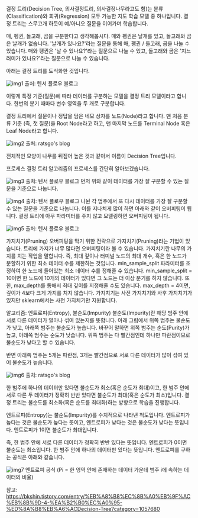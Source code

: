결정 트리(Decision Tree, 의사결정트리, 의사결정나무라고도 함)는 분류(Classification)와 회귀(Regression) 모두 가능한 지도 학습 모델 중 하나입니다.
결정 트리는 스무고개 하듯이 예/아니오 질문을 이어가며 학습합니다.

매, 펭귄, 돌고래, 곰을 구분한다고 생각해봅시다.
매와 펭귄은 날개를 있고, 돌고래와 곰은 날개가 없습니다. 
'날개가 있나요?'라는 질문을 통해 매, 펭귄 / 돌고래, 곰을 나눌 수 있습니다. 
매와 펭귄은 '날 수 있나요?'라는 질문으로 나눌 수 있고, 돌고래와 곰은 '지느러미가 있나요?'라는 질문으로 나눌 수 있습니다. 

아래는 결정 트리를 도식화한 것입니다.

![img1](https://img1.daumcdn.net/thumb/R1280x0/?scode=mtistory2&fname=https%3A%2F%2Fblog.kakaocdn.net%2Fdn%2FwlH1u%2FbtqwWZI9Xen%2FkFJDjGSFJAPxhyatC3Xhs0%2Fimg.png)
출처: 텐서 플로우 블로그

이렇게 특정 기준(질문)에 따라 데이터를 구분하는 모델을 결정 트리 모델이라고 합니다. 
한번의 분기 때마다 변수 영역을 두 개로 구분합니다. 

결정 트리에서 질문이나 정답을 담은 네모 상자를 노드(Node)라고 합니다. 
맨 처음 분류 기준 (즉, 첫 질문)을 Root Node라고 하고, 맨 마지막 노드를 Terminal Node 혹은 Leaf Node라고 합니다.

![img2](https://img1.daumcdn.net/thumb/R1280x0/?scode=mtistory2&fname=https%3A%2F%2Fblog.kakaocdn.net%2Fdn%2F96F6N%2FbtqwVglgV2S%2FYTCytd7Z2egbnbJM29MJv1%2Fimg.png)
출처: ratsgo's blog

전체적인 모양이 나무를 뒤짚어 높은 것과 같아서 이름이 Decision Tree입니다.

프로세스
결정 트리 알고리즘의 프로세스를 간단히 알아보겠습니다.

![img3](https://img1.daumcdn.net/thumb/R1280x0/?scode=mtistory2&fname=https%3A%2F%2Fblog.kakaocdn.net%2Fdn%2FbGlghI%2FbtqwYFXZzCu%2F0g4cMFuumUkKDYmDfkMdu0%2Fimg.png)
출처: 텐서 플로우 블로그
먼저 위와 같이 데이터를 가장 잘 구분할 수 있는 질문을 기준으로 나눕니다. 

![img4](https://img1.daumcdn.net/thumb/R1280x0/?scode=mtistory2&fname=https%3A%2F%2Fblog.kakaocdn.net%2Fdn%2FbJSlvg%2FbtqwXHvdrPJ%2FZhikSUKx3SmuYZSz6NGZL1%2Fimg.png)
출처: 텐서 플로우 블로그
나뉜 각 범주에서 또 다시 데이터를 가장 잘 구분할 수 있는 질문을 기준으로 나눕니다. 이를 지나치게 많이 하면 아래와 같이 오버피팅이 됩니다. 결정 트리에 아무 파라미터를 주지 않고 모델링하면 오버피팅이 됩니다. 

![img5](https://img1.daumcdn.net/thumb/R1280x0/?scode=mtistory2&fname=https%3A%2F%2Fblog.kakaocdn.net%2Fdn%2FbUvjhU%2FbtqwYiIK85s%2FoQ3KuTZVk6CgSAQI0VkwW1%2Fimg.png)
출처: 텐서 플로우 블로그

가지치기(Pruning)
오버피팅을 막기 위한 전략으로 가지치기(Pruning)라는 기법이 있습니다. 트리에 가지가 너무 많다면 오버피팅이라 볼 수 있습니다. 가지치기란 나무의 가지를 치는 작업을 말합니다. 즉, 최대 깊이나 터미널 노드의 최대 개수, 혹은 한 노드가 분할하기 위한 최소 데이터 수를 제한하는 것입니다. min_sample_split 파라미터를 조정하여 한 노드에 들어있는 최소 데이터 수를 정해줄 수 있습니다. min_sample_split = 10이면 한 노드에 10개의 데이터가 있다면 그 노드는 더 이상 분기를 하지 않습니다. 또한, max_depth를 통해서 최대 깊이를 지정해줄 수도 있습니다. max_depth = 4이면, 깊이가 4보다 크게 가지를 치지 않습니다. 가지치기는 사전 가지치기와 사후 가지치기가 있지만 sklearn에서는 사전 가지치기만 지원합니다.

알고리즘: 엔트로피(Entropy), 불순도(Impurity)
불순도(Impurity)란 해당 범주 안에 서로 다른 데이터가 얼마나 섞여 있는지를 뜻합니다. 
아래 그림에서 위쪽 범주는 불순도가 낮고, 아래쪽 범주는 불순도가 높습니다. 바꾸어 말하면 위쪽 범주는 순도(Purity)가 높고, 아래쪽 범주는 순도가 낮습니다. 
위쪽 범주는 다 빨간점인데 하나만 파란점이므로 불순도가 낮다고 할 수 있습니다. 

반면 아래쪽 범주는 5개는 파란점, 3개는 빨간점으로 서로 다른 데이터가 많이 섞여 있어 불순도가 높습니다.

![img6](https://img1.daumcdn.net/thumb/R1280x0/?scode=mtistory2&fname=https%3A%2F%2Fblog.kakaocdn.net%2Fdn%2FqLXhZ%2FbtqwWyZl6iV%2FUZnQbf9L5HAFzf6hFfxK71%2Fimg.png)
출처: ratsgo's blog

한 범주에 하나의 데이터만 있다면 불순도가 최소(혹은 순도가 최대)이고, 한 범주 안에 서로 다른 두 데이터가 정확히 반반 있다면 불순도가 최대(혹은 순도가 최소)입니다. 
결정 트리는 불순도를 최소화(혹은 순도를 최대화)하는 방향으로 학습을 진행합니다.

엔트로피(Entropy)는 불순도(Impurity)를 수치적으로 나타낸 척도입니다. 
엔트로피가 높다는 것은 불순도가 높다는 뜻이고, 엔트로피가 낮다는 것은 불순도가 낮다는 뜻입니다. 
엔트로피가 1이면 불순도가 최대입니다. 

즉, 한 범주 안에 서로 다른 데이터가 정확히 반반 있다는 뜻입니다. 
엔트로피가 0이면 불순도는 최소입니다. 
한 범주 안에 하나의 데이터만 있다는 뜻입니다. 엔트로피를 구하는 공식은 아래와 같습니다.

![img7](https://img1.daumcdn.net/thumb/R1280x0/?scode=mtistory2&fname=https%3A%2F%2Fblog.kakaocdn.net%2Fdn%2FpL6pO%2FbtqwVDN1V94%2FTYgn5iFrPTfgdVwZhxVKl1%2Fimg.png)
엔트로피 공식
(Pi = 한 영역 안에 존재하는 데이터 가운데 범주 i에 속하는 데이터의 비율)

참고: https://bkshin.tistory.com/entry/%EB%A8%B8%EC%8B%A0%EB%9F%AC%EB%8B%9D-4-%EA%B2%B0%EC%A0%95-%ED%8A%B8%EB%A6%ACDecision-Tree?category=1057680
